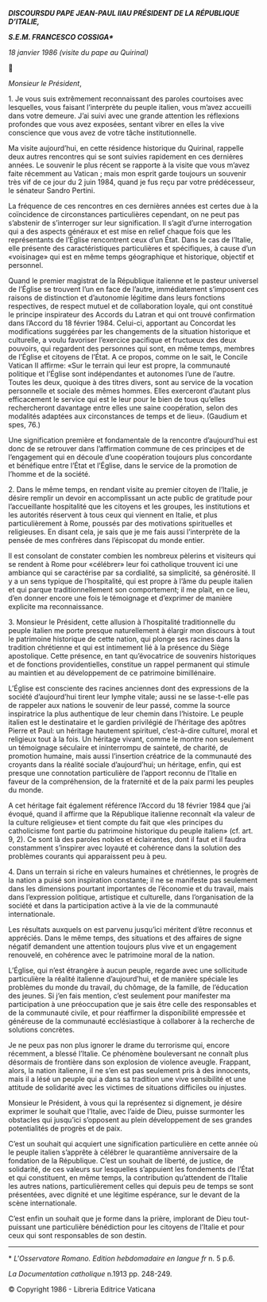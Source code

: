 ***DISCOURS******DU PAPE JEAN-PAUL II******AU PRÉSIDENT DE LA RÉPUBLIQUE D’ITALIE,***

***S.E.M. FRANCESCO COSSIGA\****

*18 janvier 1986 (visite du pape au Quirinal)*



*Monsieur le Président*,

1\. Je vous suis extrêmement reconnaissant des paroles courtoises avec lesquelles, vous faisant l’interprète du peuple italien, vous m’avez accueilli dans votre demeure. J’ai suivi avec une grande attention les réflexions profondes que vous avez exposées, sentant vibrer en elles la vive conscience que vous avez de votre tâche institutionnelle.

Ma visite aujourd’hui, en cette résidence historique du Quirinal, rappelle deux autres rencontres qui se sont suivies rapidement en ces dernières années. Le souvenir le plus récent se rapporte à la visite que vous m’avez faite récemment au Vatican ; mais mon esprit garde toujours un souvenir très vif de ce jour du 2 juin 1984, quand je fus reçu par votre prédécesseur, le sénateur Sandro Pertini.

La fréquence de ces rencontres en ces dernières années est certes due à la coïncidence de circonstances particulières cependant, on ne peut pas s’abstenir de s’interroger sur leur signification. Il s’agit d’urne interrogation qui a des aspects généraux et est mise en relief chaque fois que les représentants de l’Église rencontrent ceux d’un État. Dans le cas de l’Italie, elle présente des caractéristiques particulières et spécifiques, à cause d’un «voisinage» qui est en même temps géographique et historique, objectif et personnel.

Quand le premier magistrat de la République italienne et le pasteur universel de l’Église se trouvent l’un en face de l’autre, immédiatement s’imposent ces raisons de distinction et d’autonomie légitime dans leurs fonctions respectives, de respect mutuel et de collaboration loyale, qui ont constitué le principe inspirateur des Accords du Latran et qui ont trouvé confirmation dans l’Accord du 18 février 1984. Celui-ci, apportant au Concordat les modifications suggérées par les changements de la situation historique et culturelle, a voulu favoriser l’exercice pacifique et fructueux des deux pouvoirs, qui regardent des personnes qui sont, en même temps, membres de l’Église et citoyens de l’État. A ce propos, comme on le sait, le Concile Vatican II affirme: «Sur le terrain qui leur est propre, la communauté politique et l’Église sont indépendantes et autonomes l’une de l’autre. Toutes les deux, quoique à des titres divers, sont au service de la vocation personnelle et sociale des mêmes hommes. Elles exerceront d’autant plus efficacement le service qui est le leur pour le bien de tous qu’elles rechercheront davantage entre elles une saine coopération, selon des modalités adaptées aux circonstances de temps et de lieu». (Gaudium et spes, 76.)

Une signification première et fondamentale de la rencontre d’aujourd’hui est donc de se retrouver dans l’affirmation commune de ces principes et de l’engagement qui en découle d’une coopération toujours plus concordante et bénéfique entre l’État et l’Église, dans le service de la promotion de l’homme et de la société.

2\. Dans le même temps, en rendant visite au premier citoyen de l’Italie, je désire remplir un devoir en accomplissant un acte public de gratitude pour l’accueillante hospitalité que les citoyens et les groupes, les institutions et les autorités réservent à tous ceux qui viennent en Italie, et plus particulièrement à Rome, poussés par des motivations spirituelles et religieuses. En disant cela, je sais que je me fais aussi l’interprète de la pensée de mes confrères dans l’épiscopat du monde entier.

Il est consolant de constater combien les nombreux pèlerins et visiteurs qui se rendent à Rome pour «célébrer» leur foi catholique trouvent ici une ambiance qui se caractérise par sa cordialité, sa simplicité, sa générosité. Il y a un sens typique de l’hospitalité, qui est propre à l’âme du peuple italien et qui parque traditionnellement son comportement; il me plait, en ce lieu, d’en donner encore une fois le témoignage et d’exprimer de manière explicite ma reconnaissance.

3\. Monsieur le Président, cette allusion à l’hospitalité traditionnelle du peuple italien me porte presque naturellement à élargir mon discours à tout le patrimoine historique de cette nation, qui plonge ses racines dans la tradition chrétienne et qui est intimement lié à la présence du Siège apostolique. Cette présence, en tant qu’évocatrice de souvenirs historiques et de fonctions providentielles, constitue un rappel permanent qui stimule au maintien et au développement de ce patrimoine bimillénaire.

L’Église est consciente des racines anciennes dont des expressions de la société d’aujourd’hui tirent leur lymphe vitale; aussi ne se lasse-t-elle pas de rappeler aux nations le souvenir de leur passé, comme la source inspiratrice la plus authentique de leur chemin dans l’histoire. Le peuple italien est le destinataire et le gardien privilégié de l’héritage des apôtres Pierre et Paul: un héritage hautement spirituel, c’est-à-dire culturel, moral et religieux tout à la fois. Un héritage vivant, comme le montre non seulement un témoignage séculaire et ininterrompu de sainteté, de charité, de promotion humaine, mais aussi l’insertion créatrice de la communauté des croyants dans la réalité sociale d’aujourd’hui; un héritage, enfin, qui est presque une connotation particulière de l’apport reconnu de l’Italie en faveur de la compréhension, de la fraternité et de la paix parmi les peuples du monde.

A cet héritage fait également référence l’Accord du 18 février 1984 que j’ai évoqué, quand il affirme que la République italienne reconnaît «la valeur de la culture religieuse» et tient compte du fait que «les principes du catholicisme font partie du patrimoine historique du peuple italien» (cf. art. 9, 2). Ce sont là des paroles nobles et éclairantes, dont il faut et il faudra constamment s’inspirer avec loyauté et cohérence dans la solution des problèmes courants qui apparaissent peu à peu.

4\. Dans un terrain si riche en valeurs humaines et chrétiennes, le progrès de la nation a puisé son inspiration constante; il ne se manifeste pas seulement dans les dimensions pourtant importantes de l’économie et du travail, mais dans l’expression politique, artistique et culturelle, dans l’organisation de la société et dans la participation active à la vie de la communauté internationale.

Les résultats auxquels on est parvenu jusqu’ici méritent d’être reconnus et appréciés. Dans le même temps, des situations et des affaires de signe négatif demandent une attention toujours plus vive et un engagement renouvelé, en cohérence avec le patrimoine moral de la nation.

L’Église, qui n’est étrangère à aucun peuple, regarde avec une sollicitude particulière la réalité italienne d’aujourd’hui, et de manière spéciale les problèmes du monde du travail, du chômage, de la famille, de l’éducation des jeunes. Si j’en fais mention, c’est seulement pour manifester ma participation à une préoccupation que je sais être celle des responsables et de la communauté civile, et pour réaffirmer la disponibilité empressée et généreuse de la communauté ecclésiastique à collaborer à la recherche de solutions concrètes.

Je ne peux pas non plus ignorer le drame du terrorisme qui, encore récemment, a blessé l’Italie. Ce phénomène bouleversant ne connaît plus désormais de frontière dans son explosion de violence aveugle. Frappant, alors, la nation italienne, il ne s’en est pas seulement pris à des innocents, mais il a lésé un peuple qui a dans sa tradition une vive sensibilité et une attitude de solidarité avec les victimes de situations difficiles ou injustes.

Monsieur le Président, à vous qui la représentez si dignement, je désire exprimer le souhait que l’Italie, avec l’aide de Dieu, puisse surmonter les obstacles qui jusqu’ici s’opposent au plein développement de ses grandes potentialités de progrès et de paix.

C’est un souhait qui acquiert une signification particulière en cette année où le peuple italien s’apprête à célébrer le quarantième anniversaire de la fondation de la République. C’est un souhait de liberté, de justice, de solidarité, de ces valeurs sur lesquelles s’appuient les fondements de l’État et qui constituent, en même temps, la contribution qu’attendent de l’Italie les autres nations, particulièrement celles qui depuis peu de temps se sont présentées, avec dignité et une légitime espérance, sur le devant de la scène internationale.

C’est enfin un souhait que je forme dans la prière, implorant de Dieu tout-puissant une particulière bénédiction pour les citoyens de l’Italie et pour ceux qui sont responsables de son destin.

* * *

\* *L'Osservatore Romano. Edition hebdomadaire en langue fr* n. 5 p.6.

*La Documentation catholique* n.1913 pp. 248-249.

© Copyright 1986 - Libreria Editrice Vaticana